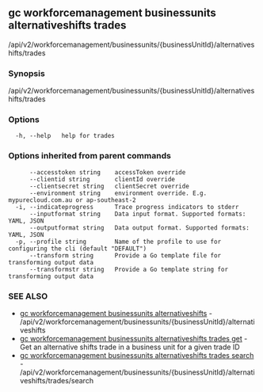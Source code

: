 ## gc workforcemanagement businessunits alternativeshifts trades

/api/v2/workforcemanagement/businessunits/{businessUnitId}/alternativeshifts/trades

### Synopsis

/api/v2/workforcemanagement/businessunits/{businessUnitId}/alternativeshifts/trades

### Options

```
  -h, --help   help for trades
```

### Options inherited from parent commands

```
      --accesstoken string    accessToken override
      --clientid string       clientId override
      --clientsecret string   clientSecret override
      --environment string    environment override. E.g. mypurecloud.com.au or ap-southeast-2
  -i, --indicateprogress      Trace progress indicators to stderr
      --inputformat string    Data input format. Supported formats: YAML, JSON
      --outputformat string   Data output format. Supported formats: YAML, JSON
  -p, --profile string        Name of the profile to use for configuring the cli (default "DEFAULT")
      --transform string      Provide a Go template file for transforming output data
      --transformstr string   Provide a Go template string for transforming output data
```

### SEE ALSO

* [gc workforcemanagement businessunits alternativeshifts](gc_workforcemanagement_businessunits_alternativeshifts.html)	 - /api/v2/workforcemanagement/businessunits/{businessUnitId}/alternativeshifts
* [gc workforcemanagement businessunits alternativeshifts trades get](gc_workforcemanagement_businessunits_alternativeshifts_trades_get.html)	 - Get an alternative shifts trade in a business unit for a given trade ID
* [gc workforcemanagement businessunits alternativeshifts trades search](gc_workforcemanagement_businessunits_alternativeshifts_trades_search.html)	 - /api/v2/workforcemanagement/businessunits/{businessUnitId}/alternativeshifts/trades/search


